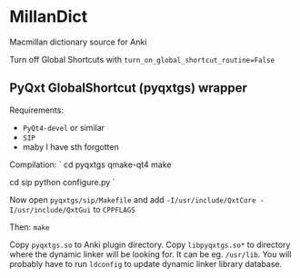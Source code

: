 MillanDict
==========

Macmillan dictionary source for Anki

Turn off Global Shortcuts with `turn_on_global_shortcut_routine=False`

PyQxt GlobalShortcut (pyqxtgs) wrapper
--------------------------------------

Requirements:
* `PyQt4-devel` or similar
* `SIP`
* maby I have sth forgotten

Compilation:
`
cd pyqxtgs
qmake-qt4
make

cd sip
python configure.py
`

Now open `pyqxtgs/sip/Makefile` and add `-I/usr/include/QxtCore -I/usr/include/QxtGui` to `CPPFLAGS`

Then:
`
make
`

Copy `pyqxtgs.so` to Anki plugin directory.
Copy `libpyqxtgs.so*` to directory where the dynamic linker will be looking for.
It can be eg. `/usr/lib`. You will probably have to run `ldconfig` to update dynamic linker library database.

